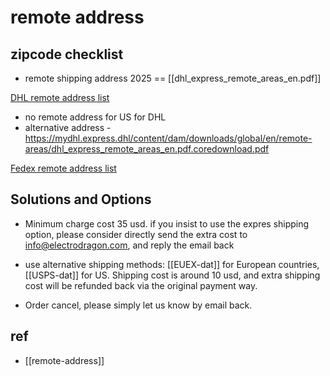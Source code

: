 
# remote address 

## zipcode checklist 

- remote shipping address 2025 == [[dhl_express_remote_areas_en.pdf]]

[DHL remote address list](https://www.dhl.de/content/dam/images/Express/downloads/dhl-express-remote-areas-service.pdf)

- no remote address for US for DHL
- alternative address - https://mydhl.express.dhl/content/dam/downloads/global/en/remote-areas/dhl_express_remote_areas_en.pdf.coredownload.pdf




[Fedex remote address list](https://www.fedex.com/content/dam/fedex/us-united-states/services/Zipcodes_OPA_ODA.pdf)

## Solutions and Options 

- Minimum charge cost 35 usd. if you insist to use the expres shipping option, please consider directly send the extra cost to info@electrodragon.com, and reply the email back

- use alternative shipping methods: [[EUEX-dat]] for European countries, [[USPS-dat]] for US. Shipping cost is around 10 usd, and extra shipping cost will be refunded back via the original payment way.

- Order cancel, please simply let us know by email back. 


## ref 

- [[remote-address]] 